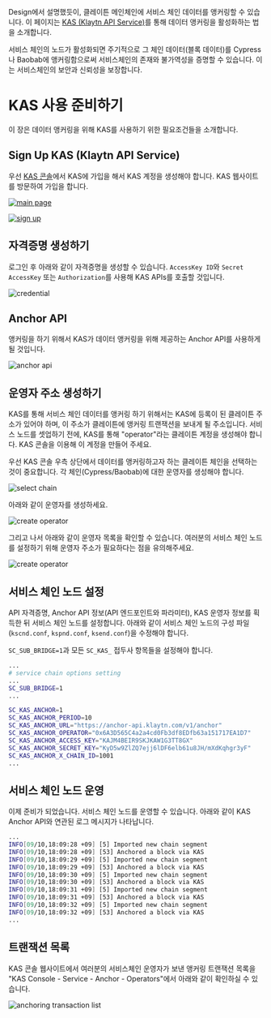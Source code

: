 Design에서 설명했듯이, 클레이튼 메인체인에 서비스 체인 데이터를 앵커링할 수 있습니다. 이 페이지는 [KAS (Klaytn API Service)](https://www.klaytnapi.com)를 통해 데이터 앵커링을 활성화하는 법을 소개합니다.

서비스 체인의 노드가 활성화되면 주기적으로 그 체인 데이터(블록 데이터)를 Cypress나 Baobab에 앵커링함으로써 서비스체인의 존재와 불가역성을 증명할 수 있습니다. 이는 서비스체인의 보안과 신뢰성을 보장합니다.

# KAS 사용 준비하기<a id="preparation-with-kas"></a>
이 장은 데이터 앵커링을 위해 KAS를 사용하기 위한 필요조건들을 소개합니다.

## Sign Up KAS (Klaytn API Service) <a id="sign-up-kas"></a>
우선 [KAS 콘솔](https://www.klaytnapi.com)에서 KAS에 가입을 해서 KAS 계정을 생성해야 합니다. KAS 웹사이트를 방문하여 가입을 합니다.

[![main page](../images/kas-main-en.png)](https://www.klaytnapi.com)

[![sign up](../images/kas-signup-en.png)](https://www.klaytnapi.com)

## 자격증명 생성하기<a id="check-credential"></a>
로그인 후 아래와 같이 자격증명을 생성할 수 있습니다. `AccessKey ID`와 `Secret AccessKey` 또는 `Authorization`를 사용해 KAS APIs를 호출할 것입니다.

![credential](../images/kas-credential-en.png)

## Anchor API<a id="anchor-api"></a>
앵커링을 하기 위해서 KAS가 데이터 앵커링을 위해 제공하는 Anchor API를 사용하게 될 것입니다.

![anchor api](../images/kas-anchor-api-en.png)

## 운영자 주소 생성하기<a id="create-kas-credential"></a>
KAS를 통해 서비스 체인 데이터를 앵커링 하기 위해서는 KAS에 등록이 된 클레이튼 주소가 있어야 하며, 이 주소가 클레이튼에 앵커링 트랜잭션을 보내게 될 주소입니다. 서비스 노드를 셋업하기 전에, KAS를 통해 "operator"라는 클레이튼 계정을 생성해야 합니다. KAS 콘솔을 이용해 이 계정을 만들어 주세요.

우선 KAS 콘솔 우측 상단에서 데이터를 앵커링하고자 하는 클레이튼 체인을 선택하는 것이 중요합니다. 각 체인(Cypress/Baobab)에 대한 운영자를 생성해야 합니다.



![select chain](../images/kas-select-chain-en.png)

아래와 같이 운영자를 생성하세요.

![create operator](../images/kas-create-operator-en.png)

그리고 나서 아래와 같이 운영자 목록을 확인할 수 있습니다. 여러분의 서비스 체인 노드를 설정하기 위해 운영자 주소가 필요하다는 점을 유의해주세요.

![create operator](../images/kas-operator-list-en.png)

## 서비스 체인 노드 설정<a id="configure-service-chain-node"></a>
API 자격증명,  Anchor API 정보(API 엔드포인트와 파라미터), KAS 운영자 정보를 획득한 뒤 서비스 체인 노드를 설정합니다. 아래와 같이 서비스 체인 노드의 구성 파일(`kscnd.conf`, `kspnd.conf`, `ksend.conf`)을 수정해야 합니다.

`SC_SUB_BRIDGE=1`과 모든 `SC_KAS_` 접두사 항목들을 설정해야 합니다.

```bash
...
# service chain options setting
...
SC_SUB_BRIDGE=1
...

SC_KAS_ANCHOR=1                                                         # 1: enable, 0: disable
SC_KAS_ANCHOR_PERIOD=10                                                 # Anchoring block period
SC_KAS_ANCHOR_URL="https://anchor-api.klaytn.com/v1/anchor"             # Anchor API URL
SC_KAS_ANCHOR_OPERATOR="0x6A3D565C4a2a4cd0Fb3df8EDfb63a151717EA1D7"     # Operator address
SC_KAS_ANCHOR_ACCESS_KEY="KAJM4BEIR9SKJKAW1G3TT8GX"                     # Credential Access key
SC_KAS_ANCHOR_SECRET_KEY="KyD5w9ZlZQ7ejj6lDF6elb61u8JH/mXdKqhgr3yF"     # Credential Secret key
SC_KAS_ANCHOR_X_CHAIN_ID=1001                                           # Cypress: 8217, Baobab: 1001
...
```

## 서비스 체인 노드 운영<a id="run-service-chain-node"></a>
이제 준비가 되었습니다. 서비스 체인 노드를 운영할 수 있습니다. 아래와 같이 KAS Anchor API와 연관된 로그 메시지가 나타납니다.

```bash
...
INFO[09/10,18:09:28 +09] [5] Imported new chain segment                number=86495 hash=5a20d6…cbca1b blocks=1  txs=3 elapsed=2.387ms  trieDBSize=5.10kB mgas=0.063 mgasps=26.383
INFO[09/10,18:09:28 +09] [53] Anchored a block via KAS                  blkNum=86495
INFO[09/10,18:09:29 +09] [5] Imported new chain segment                number=86496 hash=8897bc…4ea7e7 blocks=1  txs=3 elapsed=2.158ms  trieDBSize=5.10kB mgas=0.063 mgasps=29.188
INFO[09/10,18:09:29 +09] [53] Anchored a block via KAS                  blkNum=86496
INFO[09/10,18:09:30 +09] [5] Imported new chain segment                number=86497 hash=44b319…7d4247 blocks=1  txs=3 elapsed=2.346ms  trieDBSize=5.43kB mgas=0.063 mgasps=26.848
INFO[09/10,18:09:30 +09] [53] Anchored a block via KAS                  blkNum=86497
INFO[09/10,18:09:31 +09] [5] Imported new chain segment                number=86498 hash=0b98ba…73d654 blocks=1  txs=3 elapsed=2.235ms  trieDBSize=5.61kB mgas=0.063 mgasps=28.186
INFO[09/10,18:09:31 +09] [53] Anchored a block via KAS                  blkNum=86498
INFO[09/10,18:09:32 +09] [5] Imported new chain segment                number=86499 hash=4f01ab…3bc334 blocks=1  txs=3 elapsed=3.319ms  trieDBSize=5.61kB mgas=0.063 mgasps=18.977
INFO[09/10,18:09:32 +09] [53] Anchored a block via KAS                  blkNum=86499
...
```

## 트랜잭션 목록<a id="list-of-transaction"></a>
KAS 콘솔 웹사이트에서 여러분의 서비스체인 운영자가 보낸 앵커링 트랜잭션 목록을 "KAS Console - Service - Anchor - Operators"에서 아래와 같이 확인하실 수 있습니다.

![anchoring transaction list](../images/kas-tx-list-en.png)
